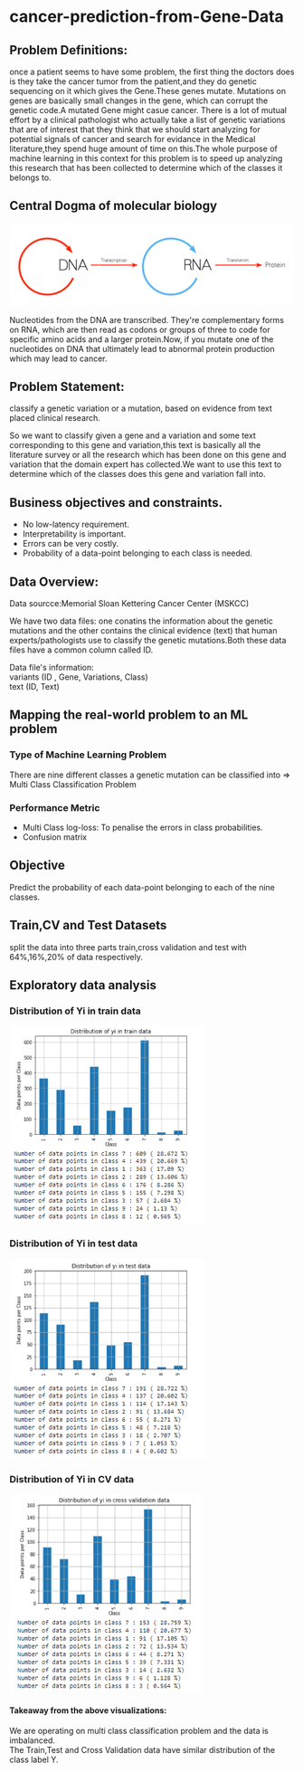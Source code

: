 # cancer-prediction-from-Gene-Data

## Problem Definitions:
 
once a patient seems to have some problem, the first thing the doctors does is they take the cancer tumor from the patient,and they do genetic sequencing on it which gives the Gene.These genes mutate. Mutations on genes are basically small changes in the gene, which can corrupt the genetic code.A mutated Gene might casue cancer. There is a lot of mutual effort by a clinical pathologist who actually take a list of genetic variations that are of interest that they think that we should start analyzing for potential signals of cancer and search for evidance in the Medical literature,they spend huge amount of time on this.The whole purpose of machine learning in this context for this problem is to speed up analyzing this research that has been collected to determine which of the classes it belongs to.

## Central Dogma of molecular biology


![](Images/Central%20Dogma.png)

Nucleotides from the DNA are transcribed. They're complementary forms on RNA, which are then read as codons or groups of three to code for specific amino acids and a larger protein.Now, if you mutate one of the nucleotides on DNA that ultimately lead to abnormal protein production which may lead to cancer. 


 
 
 ## Problem Statement: 
 
classify a genetic variation or a mutation, based on evidence from text placed clinical research.
 
So we want to classify given a gene and a variation and some text corresponding to this gene and variation,this text is basically all the literature survey or all the research which has been done on this gene and variation that the domain expert has collected.We want to use this text to determine which of the classes does this gene and variation fall into. 

## Business objectives and constraints.

 - No low-latency requirement. <br/>
 - Interpretability is important. <br/>
 - Errors can be very costly.<br/>
 - Probability of a data-point belonging to each class is needed.<br/>
  
## Data Overview:

Data sourcce:Memorial Sloan Kettering Cancer Center (MSKCC)

We have two data files: one conatins the information about the genetic mutations and the other contains the clinical evidence (text) that human experts/pathologists use to classify the genetic mutations.Both these data files have a common column called ID.

Data file's information: <br/>
variants (ID , Gene, Variations, Class) <br/>
text (ID, Text) <br/>

## Mapping the real-world problem to an ML problem

### Type of Machine Learning Problem

There are nine different classes a genetic mutation can be classified into => Multi Class Classification Problem

### Performance Metric

- Multi Class log-loss: To penalise the errors in class probabilities.
- Confusion matrix

## Objective
Predict the probability of each data-point belonging to each of the nine classes.

## Train,CV and Test Datasets

split the data into three parts train,cross validation and test with 64%,16%,20% of data respectively.


## Exploratory data analysis

### Distribution of Yi in train data
![](Images/distribution_of_Y_in_TraindatA.png)

### Distribution of Yi in test data

![](Images/distribution_of_Y_in_Testdata.png)

### Distribution of Yi in CV data


![](Images/distribution_of_Y_CV_data.png)


#### Takeaway from the above visualizations:
We are operating on multi class classification problem and the data is imbalanced.<br/>
The Train,Test and Cross Validation data have similar distribution of the class label Y.<br/>
